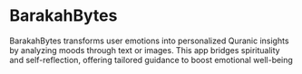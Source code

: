 # BarakahBytes

BarakahBytes transforms user emotions into personalized Quranic insights by analyzing moods through text or images. This app bridges spirituality and self-reflection, offering tailored guidance to boost emotional well-being
